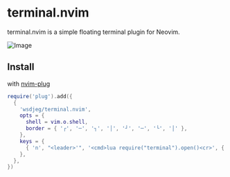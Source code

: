 # terminal.nvim

terminal.nvim is a simple floating terminal plugin for Neovim.

![Image](https://github.com/user-attachments/assets/58e919cd-92be-49f8-a7d6-b33ea2a7a423)

## Install

with [nvim-plug](https://github.com/wsdjeg/nvim-plug)

```lua
require('plug').add({
  {
    'wsdjeg/terminal.nvim',
    opts = {
      shell = vim.o.shell,
      border = { '┌', '─', '┐', '│', '┘', '─', '└', '│' },
    },
    keys = {
      { 'n', "<leader>'", '<cmd>lua require("terminal").open()<cr>', { silent = true } },
    },
  },
})
```
